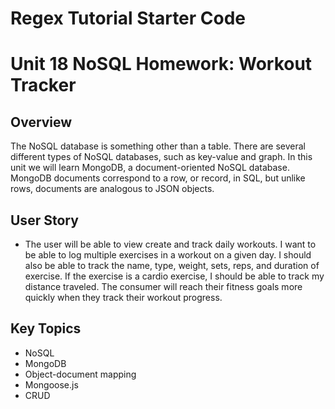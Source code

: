# Regex Tutorial Starter Code

# Unit 18 NoSQL Homework: Workout Tracker

## Overview 

The NoSQL database is something other than a table. There are several different types of NoSQL databases, such as key-value and graph. In this unit we will learn MongoDB, a document-oriented NoSQL database. MongoDB documents correspond to a row, or record, in SQL, but unlike rows, documents are analogous to JSON objects. 

## User Story

* The user will be able to view create and track daily workouts. I want to be able to log multiple exercises in a workout on a given day. I should also be able to track the name, type, weight, sets, reps, and duration of exercise. If the exercise is a cardio exercise, I should be able to track my distance traveled. The consumer will reach their fitness goals more quickly when they track their workout progress.

## Key Topics
* NoSQL
* MongoDB
* Object-document mapping
* Mongoose.js
* CRUD
